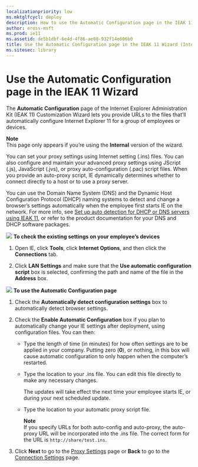 ```yaml
---
localizationpriority: low
ms.mktglfcycl: deploy
description: How to use the Automatic Configuration page in the IEAK 11 Customization Wizard to add URLs to auto-configure IE.
author: eross-msft
ms.prod: ie11
ms.assetid: de5b1dbf-6e4d-4f86-ae08-932f14e606b0
title: Use the Automatic Configuration page in the IEAK 11 Wizard (Internet Explorer Administration Kit 11 for IT Pros)
ms.sitesec: library
---
```



# Use the Automatic Configuration page in the IEAK 11 Wizard
The **Automatic Configuration** page of the Internet Explorer Administration Kit (IEAK 11) Customization Wizard lets you provide URLs to the files that’ll automatically configure Internet Explorer 11 for a group of employees or devices.

**Note**<br>
This page only appears if you’re using the **Internal** version of the wizard.

You can set your proxy settings using Internet setting (.ins) files. You can also configure and maintain your advanced proxy settings using JScript (.js), JavaScript (.jvs), or proxy auto-configuration (.pac) script files. When you provide an auto-proxy script, IE dynamically determines whether to connect directly to a host or to use a proxy server.

You can use the Domain Name System (DNS) and the Dynamic Host Configuration Protocol (DHCP) naming systems to detect and change a browser’s settings automatically when the employee first starts IE on the network. For more info, see [Set up auto detection for DHCP or DNS servers using IEAK 11](auto-detection-dhcp-or-dns-servers-ieak11.md), or refer to the product documentation for your DNS and DHCP software packages.

![](images/wedge.gif) **To check the existing settings on your employee’s devices**

1.  Open IE, click **Tools**, click **Internet Options**, and then click the **Connections** tab.

2.  Click **LAN Settings** and make sure that the **Use automatic configuration script** box is selected, confirming the path and name of the file in the **Address** box.

![](images/wedge.gif) **To use the Automatic Configuration page**

1.  Check the **Automatically detect configuration settings** box to automatically detect browser settings.

2.  Check the **Enable Automatic Configuration** box if you plan to automatically change your IE settings after deployment, using configuration files. You can then:

    -   Type the length of time (in minutes) for how often settings are to be applied in your company. Putting zero (**0**), or nothing, in this box will cause automatic configuration to only happen when the computer’s restarted.

    -   Type the location to your .ins file. You can edit this file directly to make any necessary changes.

        The updates will take effect the next time your employee starts IE, or during your next scheduled update.

    -   Type the location to your automatic proxy script file.

        **Note**<br>
        If you specify URLs for both auto-config and auto-proxy, the auto-proxy URL will be incorporated into the .ins file. The correct form for the URL is `http://share/test.ins`.

3.  Click **Next** to go to the [Proxy Settings](proxy-settings-ieak11-wizard.md) page or **Back** to go to the [Connection Settings](connection-settings-ieak11-wizard.md) page.

 

 





